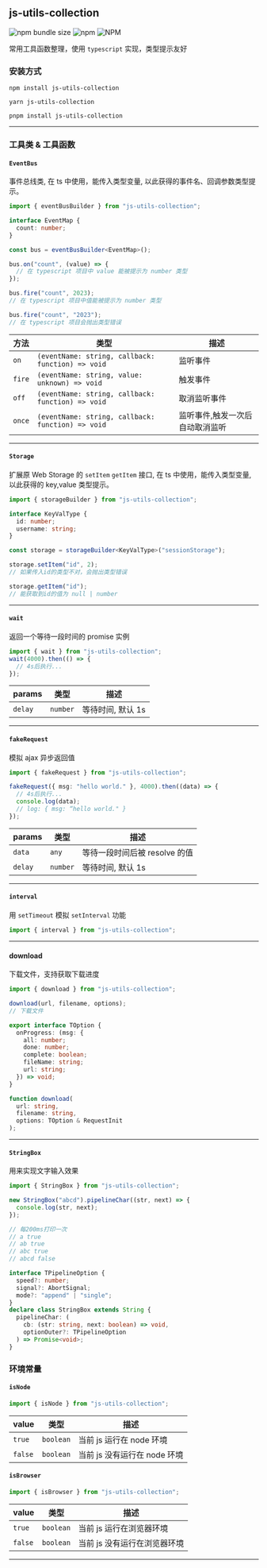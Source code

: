 ## js-utils-collection

![npm bundle size](https://img.shields.io/bundlephobia/minzip/js-utils-collection)
![npm](https://img.shields.io/npm/dw/js-utils-collection)
![NPM](https://img.shields.io/npm/l/js-utils-collection)

常用工具函数整理，使用 `typescript` 实现，类型提示友好

### 安装方式

```shell
npm install js-utils-collection
```

```shell
yarn js-utils-collection
```

```shell
pnpm install js-utils-collection
```

---

### 工具类 & 工具函数

#### `EventBus`

事件总线类, 在 ts 中使用，能传入类型变量, 以此获得的事件名、回调参数类型提示。

```ts
import { eventBusBuilder } from "js-utils-collection";

interface EventMap {
  count: number;
}

const bus = eventBusBuilder<EventMap>();

bus.on("count", (value) => {
  // 在 typescript 项目中 value 能被提示为 number 类型
});

bus.fire("count", 2023);
// 在 typescript 项目中值能被提示为 number 类型

bus.fire("count", "2023");
// 在 typescript 项目会抛出类型错误
```

| 方法   | 类型                                               | 描述                            |
| ------ | -------------------------------------------------- | ------------------------------- |
| `on`   | `(eventName: string, callback: function) => void ` | 监听事件                        |
| `fire` | `(eventName: string, value: unknown) => void`      | 触发事件                        |
| `off`  | `(eventName: string, callback: function) => void ` | 取消监听事件                    |
| `once` | `(eventName: string, callback: function) => void ` | 监听事件,触发一次后自动取消监听 |

---

#### `Storage`

扩展原 Web Storage 的 `setItem` `getItem` 接口, 在 ts 中使用，能传入类型变量, 以此获得的 key,value 类型提示。

```ts
import { storageBuilder } from "js-utils-collection";

interface KeyValType {
  id: number;
  username: string;
}

const storage = storageBuilder<KeyValType>("sessionStorage");

storage.setItem("id", 2);
// 如果传入id的类型不对，会抛出类型错误

storage.getItem("id");
// 能获取到id的值为 null | number
```

---

#### `wait`

返回一个等待一段时间的 promise 实例

```ts
import { wait } from "js-utils-collection";
wait(4000).then(() => {
  // 4s后执行...
});
```

| params  | 类型     | 描述              |
| ------- | -------- | ----------------- |
| `delay` | `number` | 等待时间, 默认 1s |

---

#### `fakeRequest`

模拟 ajax 异步返回值

```ts
import { fakeRequest } from "js-utils-collection";

fakeRequest({ msg: "hello world." }, 4000).then((data) => {
  // 4s后执行...
  console.log(data);
  // log: { msg: “hello world." }
});
```

| params  | 类型     | 描述                          |
| ------- | -------- | ----------------------------- |
| `data`  | `any`    | 等待一段时间后被 resolve 的值 |
| `delay` | `number` | 等待时间, 默认 1s             |

---

#### `interval`

用 `setTimeout` 模拟 `setInterval` 功能

```ts
import { interval } from "js-utils-collection";
```

---

#### download

下载文件，支持获取下载进度

```ts
import { download } from "js-utils-collection";

download(url, filename, options);
// 下载文件
```

```ts
export interface TOption {
  onProgress: (msg: {
    all: number;
    done: number;
    complete: boolean;
    fileName: string;
    url: string;
  }) => void;
}

function download(
  url: string,
  filename: string,
  options: TOption & RequestInit
);
```

---

#### `StringBox`

用来实现文字输入效果

```ts
import { StringBox } from "js-utils-collection";

new StringBox("abcd").pipelineChar((str, next) => {
  console.log(str, next);
});

// 每200ms打印一次
// a true
// ab true
// abc true
// abcd false
```

```ts
interface TPipelineOption {
  speed?: number;
  signal?: AbortSignal;
  mode?: "append" | "single";
}
declare class StringBox extends String {
  pipelineChar: (
    cb: (str: string, next: boolean) => void,
    optionOuter?: TPipelineOption
  ) => Promise<void>;
}
```

### 环境常量

#### `isNode`

```js
import { isNode } from "js-utils-collection";
```

| value   | 类型      | 描述                         |
| ------- | --------- | ---------------------------- |
| `true`  | `boolean` | 当前 js 运行在 node 环境     |
| `false` | `boolean` | 当前 js 没有运行在 node 环境 |

#### `isBrowser`

```js
import { isBrowser } from "js-utils-collection";
```

| value   | 类型      | 描述                         |
| ------- | --------- | ---------------------------- |
| `true`  | `boolean` | 当前 js 运行在浏览器环境     |
| `false` | `boolean` | 当前 js 没有运行在浏览器环境 |

---
